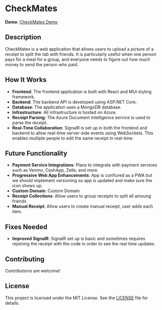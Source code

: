 # CheckMates

**Demo**: [CheckMates Demo](https://checkmates.us/)

## Description

CheckMates is a web application that allows users to upload a picture of a receipt to split the tab with friends. It is particularly useful when one person pays for a meal for a group, and everyone needs to figure out how much money to send the person who paid.

## How It Works

- **Frontend**: The frontend application is built with React and MUI styling framework.
- **Backend**: The backend API is developed using ASP.NET Core.
- **Database**: The application uses a MongoDB database.
- **Infrastructure**: All infrastructure is hosted on Azure.
- **Receipt Parsing**: The Azure Document Intelligence service is used to parse the receipt.
- **Real-Time Collaboration**: SignalR is set up in both the frontend and backend to allow real-time server-side events using WebSockets. This enables multiple people to edit the same receipt in real-time.

## Future Functionality

- **Payment Service Integrations**: Plans to integrate with payment services such as Venmo, CashApp, Zelle, and more.
- **Progressive Web App Enhancements**: App is confiured as a PWA but we should implement versioning so app is updated and make sure the icon shows up. 
- **Custom Domain**: Custom Domain
- **Receipt Collections**: Allow users to group receipts to split all amoung friends
- **Manual Receipt**: Allow users to create manual receipt, user adds each item. 

## Fixes Needed

- **Improved SignalR**: SignalR set up is basic and sometimes requires rejoining the receipt with the code in order to see the real time updates. 



## Contributing

Contributions are welcome!

## License

This project is licensed under the MIT License. See the [LICENSE](LICENSE) file for details.

    
